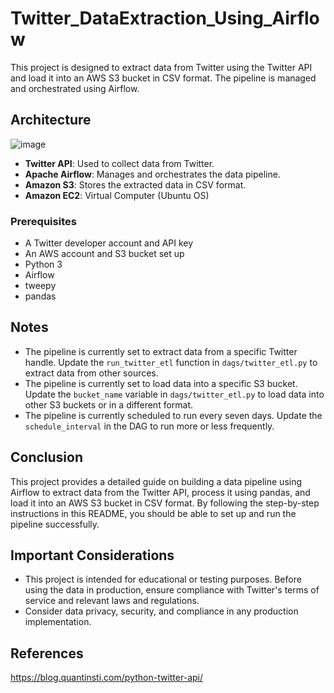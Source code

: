 ﻿# **Twitter_DataExtraction_Using_Airflow**

This project is designed to extract data from Twitter using the Twitter API and load it into an AWS S3 bucket in CSV format. The pipeline is managed and orchestrated using Airflow.

## Architecture

![image](https://github.com/Lohitha-Vanteru/Twitter_DataExtraction_Airflow/assets/113141006/572c815e-975c-4aa5-b5c5-b0afc2c9966a)


- **Twitter API**: Used to collect data from Twitter.
- **Apache Airflow**: Manages and orchestrates the data pipeline.
- **Amazon S3**: Stores the extracted data in CSV format.
- **Amazon EC2**: Virtual Computer (Ubuntu OS)

### Prerequisites
- A Twitter developer account and API key
- An AWS account and S3 bucket set up
- Python 3
- Airflow
- tweepy
- pandas

## Notes

- The pipeline is currently set to extract data from a specific Twitter handle. Update the `run_twitter_etl` function in `dags/twitter_etl.py` to extract data from other sources.
- The pipeline is currently set to load data into a specific S3 bucket. Update the `bucket_name` variable in `dags/twitter_etl.py` to load data into other S3 buckets or in a different format.
- The pipeline is currently scheduled to run every seven days. Update the `schedule_interval` in the DAG to run more or less frequently.

## Conclusion

This project provides a detailed guide on building a data pipeline using Airflow to extract data from the Twitter API, process it using pandas, and load it into an AWS S3 bucket in CSV format. By following the step-by-step instructions in this README, you should be able to set up and run the pipeline successfully.

## Important Considerations

- This project is intended for educational or testing purposes. Before using the data in production, ensure compliance with Twitter's terms of service and relevant laws and regulations.
- Consider data privacy, security, and compliance in any production implementation.

## References
https://blog.quantinsti.com/python-twitter-api/



